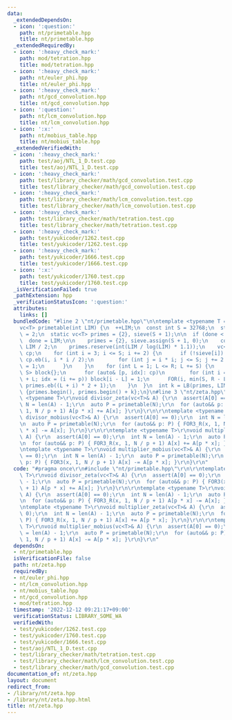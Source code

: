 ```yaml
---
data:
  _extendedDependsOn:
  - icon: ':question:'
    path: nt/primetable.hpp
    title: nt/primetable.hpp
  _extendedRequiredBy:
  - icon: ':heavy_check_mark:'
    path: mod/tetration.hpp
    title: mod/tetration.hpp
  - icon: ':heavy_check_mark:'
    path: nt/euler_phi.hpp
    title: nt/euler_phi.hpp
  - icon: ':heavy_check_mark:'
    path: nt/gcd_convolution.hpp
    title: nt/gcd_convolution.hpp
  - icon: ':question:'
    path: nt/lcm_convolution.hpp
    title: nt/lcm_convolution.hpp
  - icon: ':x:'
    path: nt/mobius_table.hpp
    title: nt/mobius_table.hpp
  _extendedVerifiedWith:
  - icon: ':heavy_check_mark:'
    path: test/aoj/NTL_1_D.test.cpp
    title: test/aoj/NTL_1_D.test.cpp
  - icon: ':heavy_check_mark:'
    path: test/library_checker/math/gcd_convolution.test.cpp
    title: test/library_checker/math/gcd_convolution.test.cpp
  - icon: ':heavy_check_mark:'
    path: test/library_checker/math/lcm_convolution.test.cpp
    title: test/library_checker/math/lcm_convolution.test.cpp
  - icon: ':heavy_check_mark:'
    path: test/library_checker/math/tetration.test.cpp
    title: test/library_checker/math/tetration.test.cpp
  - icon: ':heavy_check_mark:'
    path: test/yukicoder/1262.test.cpp
    title: test/yukicoder/1262.test.cpp
  - icon: ':heavy_check_mark:'
    path: test/yukicoder/1666.test.cpp
    title: test/yukicoder/1666.test.cpp
  - icon: ':x:'
    path: test/yukicoder/1760.test.cpp
    title: test/yukicoder/1760.test.cpp
  _isVerificationFailed: true
  _pathExtension: hpp
  _verificationStatusIcon: ':question:'
  attributes:
    links: []
  bundledCode: "#line 2 \"nt/primetable.hpp\"\n\ntemplate <typename T = long long>\n\
    vc<T> primetable(int LIM) {\n  ++LIM;\n  const int S = 32768;\n  static int done\
    \ = 2;\n  static vc<T> primes = {2}, sieve(S + 1);\n\n  if (done < LIM) {\n  \
    \  done = LIM;\n\n    primes = {2}, sieve.assign(S + 1, 0);\n    const int R =\
    \ LIM / 2;\n    primes.reserve(int(LIM / log(LIM) * 1.1));\n    vc<pair<int, int>>\
    \ cp;\n    for (int i = 3; i <= S; i += 2) {\n      if (!sieve[i]) {\n       \
    \ cp.eb(i, i * i / 2);\n        for (int j = i * i; j <= S; j += 2 * i) sieve[j]\
    \ = 1;\n      }\n    }\n    for (int L = 1; L <= R; L += S) {\n      array<bool,\
    \ S> block{};\n      for (auto& [p, idx]: cp)\n        for (int i = idx; i < S\
    \ + L; idx = (i += p)) block[i - L] = 1;\n      FOR(i, min(S, R - L)) if (!block[i])\
    \ primes.eb((L + i) * 2 + 1);\n    }\n  }\n  int k = LB(primes, LIM + 1);\n  return\
    \ {primes.begin(), primes.begin() + k};\n}\n#line 3 \"nt/zeta.hpp\"\n\r\ntemplate\
    \ <typename T>\r\nvoid divisor_zeta(vc<T>& A) {\r\n  assert(A[0] == 0);\r\n  int\
    \ N = len(A) - 1;\r\n  auto P = primetable(N);\r\n  for (auto&& p: P) { FOR3(x,\
    \ 1, N / p + 1) A[p * x] += A[x]; }\r\n}\r\n\r\ntemplate <typename T>\r\nvoid\
    \ divisor_mobius(vc<T>& A) {\r\n  assert(A[0] == 0);\r\n  int N = len(A) - 1;\r\
    \n  auto P = primetable(N);\r\n  for (auto&& p: P) { FOR3_R(x, 1, N / p + 1) A[p\
    \ * x] -= A[x]; }\r\n}\r\n\r\ntemplate <typename T>\r\nvoid multiplier_zeta(vc<T>&\
    \ A) {\r\n  assert(A[0] == 0);\r\n  int N = len(A) - 1;\r\n  auto P = primetable(N);\r\
    \n  for (auto&& p: P) { FOR3_R(x, 1, N / p + 1) A[x] += A[p * x]; }\r\n}\r\n\r\
    \ntemplate <typename T>\r\nvoid multiplier_mobius(vc<T>& A) {\r\n  assert(A[0]\
    \ == 0);\r\n  int N = len(A) - 1;\r\n  auto P = primetable(N);\r\n  for (auto&&\
    \ p: P) { FOR3(x, 1, N / p + 1) A[x] -= A[p * x]; }\r\n}\r\n"
  code: "#pragma once\r\n#include \"nt/primetable.hpp\"\r\n\r\ntemplate <typename\
    \ T>\r\nvoid divisor_zeta(vc<T>& A) {\r\n  assert(A[0] == 0);\r\n  int N = len(A)\
    \ - 1;\r\n  auto P = primetable(N);\r\n  for (auto&& p: P) { FOR3(x, 1, N / p\
    \ + 1) A[p * x] += A[x]; }\r\n}\r\n\r\ntemplate <typename T>\r\nvoid divisor_mobius(vc<T>&\
    \ A) {\r\n  assert(A[0] == 0);\r\n  int N = len(A) - 1;\r\n  auto P = primetable(N);\r\
    \n  for (auto&& p: P) { FOR3_R(x, 1, N / p + 1) A[p * x] -= A[x]; }\r\n}\r\n\r\
    \ntemplate <typename T>\r\nvoid multiplier_zeta(vc<T>& A) {\r\n  assert(A[0] ==\
    \ 0);\r\n  int N = len(A) - 1;\r\n  auto P = primetable(N);\r\n  for (auto&& p:\
    \ P) { FOR3_R(x, 1, N / p + 1) A[x] += A[p * x]; }\r\n}\r\n\r\ntemplate <typename\
    \ T>\r\nvoid multiplier_mobius(vc<T>& A) {\r\n  assert(A[0] == 0);\r\n  int N\
    \ = len(A) - 1;\r\n  auto P = primetable(N);\r\n  for (auto&& p: P) { FOR3(x,\
    \ 1, N / p + 1) A[x] -= A[p * x]; }\r\n}\r\n"
  dependsOn:
  - nt/primetable.hpp
  isVerificationFile: false
  path: nt/zeta.hpp
  requiredBy:
  - nt/euler_phi.hpp
  - nt/lcm_convolution.hpp
  - nt/mobius_table.hpp
  - nt/gcd_convolution.hpp
  - mod/tetration.hpp
  timestamp: '2022-12-12 09:21:17+09:00'
  verificationStatus: LIBRARY_SOME_WA
  verifiedWith:
  - test/yukicoder/1262.test.cpp
  - test/yukicoder/1760.test.cpp
  - test/yukicoder/1666.test.cpp
  - test/aoj/NTL_1_D.test.cpp
  - test/library_checker/math/tetration.test.cpp
  - test/library_checker/math/lcm_convolution.test.cpp
  - test/library_checker/math/gcd_convolution.test.cpp
documentation_of: nt/zeta.hpp
layout: document
redirect_from:
- /library/nt/zeta.hpp
- /library/nt/zeta.hpp.html
title: nt/zeta.hpp
---
```

